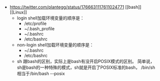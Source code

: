 - https://twitter.com/plantegg/status/1766631117611024771 [[bash]] [[Linux]]
	- login shell加载环境变量的顺序是：
		- /etc/profile
		- ~/.bash_profile
		- ~/.bashrc
		- /etc/bashrc
	- non-login shell加载环境变量的顺序是：
		- ~/.bashrc
		- /etc/bashrc
	- sh 跟bash的区别，实际上是bash有没开启POSIX模式的区别。 简单说，sh是bash的一种特殊的模式，sh就是开启了POSIX标准的bash， /bin/sh 相当于/bin/bash --posix